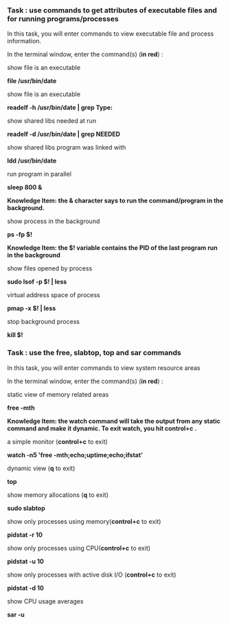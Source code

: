 ### Task : use commands to get attributes of executable files and for running programs/processes
In this task, you will enter commands to view executable file and process information.

In the terminal window, enter the command(s) (**in red**) :

show file is an executable

**file /usr/bin/date**

show file is an executable

**readelf -h /usr/bin/date | grep Type:**

show shared libs needed at run

**readelf -d /usr/bin/date | grep NEEDED**

show shared libs program was linked with

**ldd /usr/bin/date**

run program in parallel

**sleep 800 &**

**Knowledge Item: the & character says to run the command/program in the background.**

show process in the background

**ps -fp $!**

**Knowledge Item: the $! variable contains the PID of the last program run in the background**

show files opened by process

**sudo lsof -p $! | less**

virtual address space of process

**pmap -x $! | less**

stop background process

**kill $!**
### Task : use the **free**, **slabtop**, **top** and **sar** commands
In this task, you will enter commands to view system resource areas

In the terminal window, enter the command(s) (**in red**) :

static view of memory related areas

**free -mth**

**Knowledge Item: the watch command will take the output from any static command and make it dynamic. To exit watch, you hit control+c .**

a simple monitor (**control+c** to exit)

**watch -n5 'free -mth;echo;uptime;echo;ifstat'**

dynamic view (**q** to exit)

**top**

show memory allocations (**q** to exit)

**sudo slabtop**

show only processes using memory(**control+c** to exit)

**pidstat -r 10**

show only processes using CPU(**control+c** to exit)

**pidstat -u 10**

show only processes with active disk I/O (**control+c** to exit)

**pidstat -d 10**

show CPU usage averages

**sar -u**